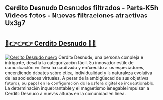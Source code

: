 ## Cerdito Desnudo D𝚎sn𝚞dos filtr𝚊dos - Parts-K5h Vid𝚎os f𝚘tos - N𝚞evas filtr𝚊ciones atr𝚊ctivas Ux3g7

# <h2><a href="http://mbb2vh.tromn.icu/?c=Cerdito+Desnudo">🔗👉👉👉 Cerdito Desnudo 🔗🔗</a></h2>

[![Cerdito Desnudo nuevo](https://i.imgur.com/pEAQMta.gif)](http://mbb2vh.tromn.icu/?c=Cerdito+Desnudo)
Cerdito Desnudo, una persona compleja e intrigante, desafía la categorización fácil. Su innovador estilo de comunicación en línea ha cautivado y enfurecido a los espectadores, encendiendo debates sobre ética, individualidad y la naturaleza evolutiva de las sociedades virtuales. A pesar de la ambigüedad de sus objetivos futuros, su papel en la configuración de la esfera digital es incuestionable. La determinación inquebrantable y el magnetismo innegable impulsan a Cerdito Desnudo a nuevas alturas en la comunidad en línea.
